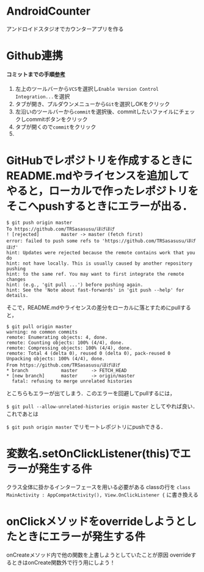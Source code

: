 # AndroidCounter
アンドロイドスタジオでカウンターアプリを作る

# Github連携
#### コミットまでの手順[参考](https://inomacreate.com/androidstudio-git/)
1. 左上のツールバーから`VCS`を選択し`Enable Version Control Integration...`を選択
2. タブが開き、プルダウンメニューから`Git`を選択しOKをクリック
3. 左沿いのツールバーから`commit`を選択後、commitしたいファイルにチェックしcommitボタンをクリック
4. タブが開くので`commit`をクリック
5. 

# GitHubでレポジトリを作成するときにREADME.mdやライセンスを追加してやると，ローカルで作ったレポジトリをそこへpushするときにエラーが出る．
```
$ git push origin master
To https://github.com/TRSasasusu/ほげほげ
! [rejected]        master -> master (fetch first)
error: failed to push some refs to 'https://github.com/TRSasasusu/ほげほげ'
hint: Updates were rejected because the remote contains work that you do
hint: not have locally. This is usually caused by another repository pushing
hint: to the same ref. You may want to first integrate the remote changes
hint: (e.g., 'git pull ...') before pushing again.
hint: See the 'Note about fast-forwards' in 'git push --help' for details.
```
そこで，README.mdやライセンスの差分をローカルに落とすためにpullすると，
```
$ git pull origin master
warning: no common commits
remote: Enumerating objects: 4, done.
remote: Counting objects: 100% (4/4), done.
remote: Compressing objects: 100% (4/4), done.
remote: Total 4 (delta 0), reused 0 (delta 0), pack-reused 0
Unpacking objects: 100% (4/4), done.
From https://github.com/TRSasasusu/ほげほげ
* branch            master     -> FETCH_HEAD
* [new branch]      master     -> origin/master
  fatal: refusing to merge unrelated histories
 ```
  とこちらもエラーが出てしまう．このエラーを回避してpullするには，

`$ git pull --allow-unrelated-histories origin master`
としてやれば良い．これであとは

`$ git push origin master`
でリモートレポジトリにpushできる．

# 変数名.setOnClickListener(this)でエラーが発生する件
クラス全体に掛かるインターフェースを用いる必要がある
classの行を `class MainActivity : AppCompatActivity(), View.OnClickListener {` に書き換える

# onClickメソッドをoverrideしようとしたときにエラーが発生する件
onCreateメソッド内で他の関数を上書しようとしていたことが原因
overrideするときはonCreate関数外で行う用にしよう！
